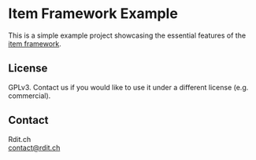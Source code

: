 # Item Framework Example

This is a simple example project showcasing the essential features of the [item framework](https://github.com/rdit-ch/itemframework).

## License

GPLv3. Contact us if you would like to use it under a different license (e.g. commercial).

## Contact

Rdit.ch  
[contact@rdit.ch](mailto:contact@rdit.ch)
